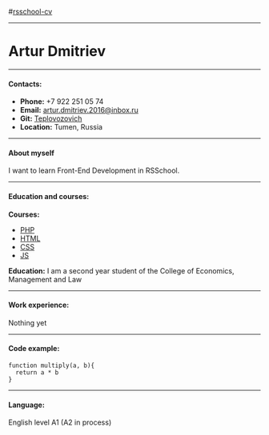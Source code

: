 #[rsschool-cv](https://github.com/Teplovozovich/rsschool-cv)
***
# Artur Dmitriev
---
#### Contacts:
* **Phone:** +7 922 251 05 74
* **Email:** artur.dmitriev.2016@inbox.ru
* **Git:** [Teplovozovich](https://github.com/Teplovozovich)
* **Location:** Tumen, Russia
***
#### About myself
I want to learn Front-End Development in RSSchool.
***
#### Education and courses:
**Courses:**
* [PHP](https://ru.code-basics.com/languages/php) 
* [HTML](https://ru.code-basics.com/languages/html)
* [CSS](https://ru.code-basics.com/languages/css)
* [JS](https://ru.code-basics.com/languages/javascript)

**Education:**
I am a second year student of the College of Economics, Management and Law
***
#### Work experience:
Nothing yet
***
#### Code example:
```
function multiply(a, b){
  return a * b
}
```
***
#### Language:
English level A1 (A2 in process)



